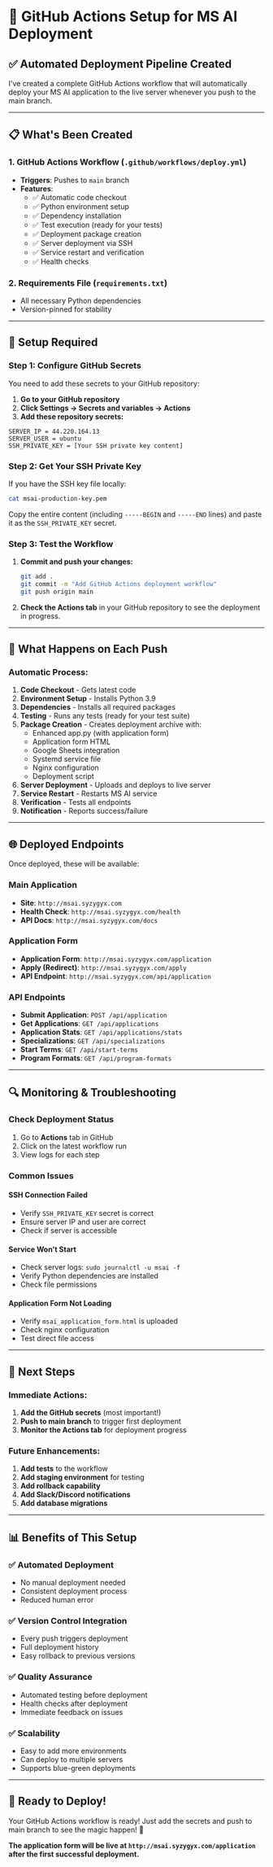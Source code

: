 # 🚀 GitHub Actions Setup for MS AI Deployment

## ✅ **Automated Deployment Pipeline Created**

I've created a complete GitHub Actions workflow that will automatically deploy your MS AI application to the live server whenever you push to the main branch.

---

## 📋 **What's Been Created**

### 1. **GitHub Actions Workflow** (`.github/workflows/deploy.yml`)
- **Triggers**: Pushes to `main` branch
- **Features**:
  - ✅ Automatic code checkout
  - ✅ Python environment setup
  - ✅ Dependency installation
  - ✅ Test execution (ready for your tests)
  - ✅ Deployment package creation
  - ✅ Server deployment via SSH
  - ✅ Service restart and verification
  - ✅ Health checks

### 2. **Requirements File** (`requirements.txt`)
- All necessary Python dependencies
- Version-pinned for stability

---

## 🔧 **Setup Required**

### **Step 1: Configure GitHub Secrets**

You need to add these secrets to your GitHub repository:

1. **Go to your GitHub repository**
2. **Click Settings → Secrets and variables → Actions**
3. **Add these repository secrets:**

```
SERVER_IP = 44.220.164.13
SERVER_USER = ubuntu
SSH_PRIVATE_KEY = [Your SSH private key content]
```

### **Step 2: Get Your SSH Private Key**

If you have the SSH key file locally:
```bash
cat msai-production-key.pem
```

Copy the entire content (including `-----BEGIN` and `-----END` lines) and paste it as the `SSH_PRIVATE_KEY` secret.

### **Step 3: Test the Workflow**

1. **Commit and push your changes:**
   ```bash
   git add .
   git commit -m "Add GitHub Actions deployment workflow"
   git push origin main
   ```

2. **Check the Actions tab** in your GitHub repository to see the deployment in progress.

---

## 🎯 **What Happens on Each Push**

### **Automatic Process:**
1. **Code Checkout** - Gets latest code
2. **Environment Setup** - Installs Python 3.9
3. **Dependencies** - Installs all required packages
4. **Testing** - Runs any tests (ready for your test suite)
5. **Package Creation** - Creates deployment archive with:
   - Enhanced app.py (with application form)
   - Application form HTML
   - Google Sheets integration
   - Systemd service file
   - Nginx configuration
   - Deployment script
6. **Server Deployment** - Uploads and deploys to live server
7. **Service Restart** - Restarts MS AI service
8. **Verification** - Tests all endpoints
9. **Notification** - Reports success/failure

---

## 🌐 **Deployed Endpoints**

Once deployed, these will be available:

### **Main Application**
- **Site**: `http://msai.syzygyx.com`
- **Health Check**: `http://msai.syzygyx.com/health`
- **API Docs**: `http://msai.syzygyx.com/docs`

### **Application Form**
- **Application Form**: `http://msai.syzygyx.com/application`
- **Apply (Redirect)**: `http://msai.syzygyx.com/apply`
- **API Endpoint**: `http://msai.syzygyx.com/api/application`

### **API Endpoints**
- **Submit Application**: `POST /api/application`
- **Get Applications**: `GET /api/applications`
- **Application Stats**: `GET /api/applications/stats`
- **Specializations**: `GET /api/specializations`
- **Start Terms**: `GET /api/start-terms`
- **Program Formats**: `GET /api/program-formats`

---

## 🔍 **Monitoring & Troubleshooting**

### **Check Deployment Status**
1. Go to **Actions** tab in GitHub
2. Click on the latest workflow run
3. View logs for each step

### **Common Issues**

#### **SSH Connection Failed**
- Verify `SSH_PRIVATE_KEY` secret is correct
- Ensure server IP and user are correct
- Check if server is accessible

#### **Service Won't Start**
- Check server logs: `sudo journalctl -u msai -f`
- Verify Python dependencies are installed
- Check file permissions

#### **Application Form Not Loading**
- Verify `msai_application_form.html` is uploaded
- Check nginx configuration
- Test direct file access

---

## 🚀 **Next Steps**

### **Immediate Actions:**
1. **Add the GitHub secrets** (most important!)
2. **Push to main branch** to trigger first deployment
3. **Monitor the Actions tab** for deployment progress

### **Future Enhancements:**
1. **Add tests** to the workflow
2. **Add staging environment** for testing
3. **Add rollback capability**
4. **Add Slack/Discord notifications**
5. **Add database migrations**

---

## 📊 **Benefits of This Setup**

### **✅ Automated Deployment**
- No manual deployment needed
- Consistent deployment process
- Reduced human error

### **✅ Version Control Integration**
- Every push triggers deployment
- Full deployment history
- Easy rollback to previous versions

### **✅ Quality Assurance**
- Automated testing before deployment
- Health checks after deployment
- Immediate feedback on issues

### **✅ Scalability**
- Easy to add more environments
- Can deploy to multiple servers
- Supports blue-green deployments

---

## 🎉 **Ready to Deploy!**

Your GitHub Actions workflow is ready! Just add the secrets and push to main branch to see the magic happen! 🚀

**The application form will be live at `http://msai.syzygyx.com/application` after the first successful deployment.**